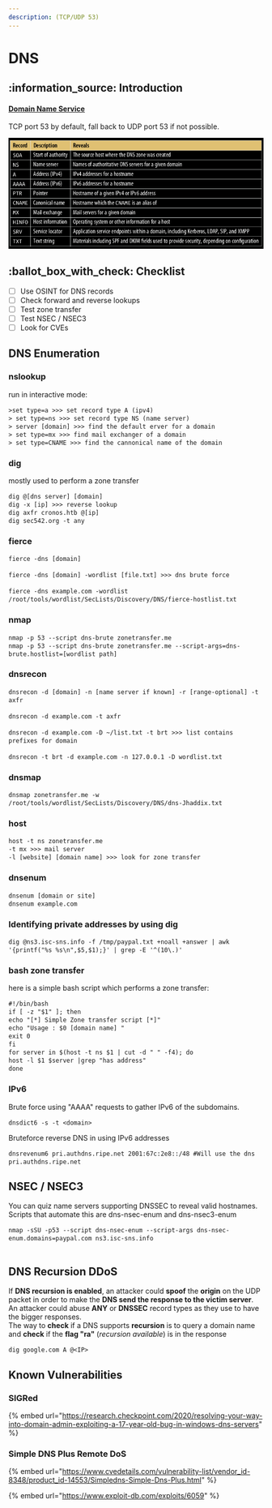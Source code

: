 ```yaml
---
description: (TCP/UDP 53)
---
```


# DNS

## :information\_source: Introduction

#### [Domain Name Service](https://tools.ietf.org/html/rfc1035)

TCP port 53 by default, fall back to UDP port 53 if not possible.

![](<../../.gitbook/assets/image (277).png>)

## :ballot\_box\_with\_check: Checklist

* [ ] Use OSINT for DNS records
* [ ] Check forward and reverse lookups
* [ ] Test zone transfer
* [ ] Test NSEC / NSEC3
* [ ] Look for CVEs&#x20;

## DNS Enumeration

### nslookup

run in interactive mode:

```
>set type=a >>> set record type A (ipv4)
> set type=ns >>> set record type NS (name server)
> server [domain] >>> find the default erver for a domain
> set type=mx >>> find mail exchanger of a domain
> set type=CNAME >>> find the cannonical name of the domain
```

### dig

&#x20;mostly used to perform a zone transfer

```
dig @[dns server] [domain]
dig -x [ip] >>> reverse lookup
dig axfr cronos.htb @[ip]
dig sec542.org -t any
```

### fierce

```
fierce -dns [domain]

fierce -dns [domain] -wordlist [file.txt] >>> dns brute force

fierce -dns example.com -wordlist /root/tools/wordlist/SecLists/Discovery/DNS/fierce-hostlist.txt 
```

### nmap

```
nmap -p 53 --script dns-brute zonetransfer.me
nmap -p 53 --script dns-brute zonetransfer.me --script-args=dns-brute.hostlist=[wordlist path]
```

### dnsrecon

```
dnsrecon -d [domain] -n [name server if known] -r [range-optional] -t axfr

dnsrecon -d example.com -t axfr

dnsrecon -d example.com -D ~/list.txt -t brt >>> list contains prefixes for domain

dnsrecon -t brt -d example.com -n 127.0.0.1 -D wordlist.txt
```

### dnsmap

```
dnsmap zonetransfer.me -w /root/tools/wordlist/SecLists/Discovery/DNS/dns-Jhaddix.txt
```

### host

```
host -t ns zonetransfer.me
-t mx >>> mail server
-l [website] [domain name] >>> look for zone transfer
```

### dnsenum

```
dnsenum [domain or site]
dnsenum example.com
```

### Identifying private addresses by using dig

```
dig @ns3.isc-sns.info -f /tmp/paypal.txt +noall +answer | awk '{printf("%s %s\n",$5,$1);}' | grep -E '^(10\.)'
```

### bash zone transfer

here is a simple bash script which performs a zone transfer:

```
#!/bin/bash
if [ -z "$1" ]; then
echo "[*] Simple Zone transfer script [*]"
echo "Usage : $0 [domain name] "
exit 0
fi
for server in $(host -t ns $1 | cut -d " " -f4); do
host -l $1 $server |grep "has address"
done
```

### IPv6

Brute force using "AAAA" requests to gather IPv6 of the subdomains.

```
dnsdict6 -s -t <domain>
```

Bruteforce reverse DNS in using IPv6 addresses

```
dnsrevenum6 pri.authdns.ripe.net 2001:67c:2e8::/48 #Will use the dns pri.authdns.ripe.net
```

## NSEC / NSEC3

You can quiz name servers supporting DNSSEC to reveal valid hostnames. Scripts that automate this are dns-nsec-enum and dns-nsec3-enum

```
nmap -sSU -p53 --script dns-nsec-enum --script-args dns-nsec-enum.domains=paypal.com ns3.isc-sns.info


```

## DNS Recursion DDoS

If **DNS recursion is enabled**, an attacker could **spoof** the **origin** on the UDP packet in order to make the **DNS send the response to the victim server**. An attacker could abuse **ANY** or **DNSSEC** record types as they use to have the bigger responses.\
The way to **check** if a DNS supports **recursion** is to query a domain name and **check** if the **flag "ra"** (_recursion available_) is in the response

```
dig google.com A @<IP>
```

## Known Vulnerabilities

### SIGRed

{% embed url="https://research.checkpoint.com/2020/resolving-your-way-into-domain-admin-exploiting-a-17-year-old-bug-in-windows-dns-servers" %}

### Simple DNS Plus Remote DoS

{% embed url="https://www.cvedetails.com/vulnerability-list/vendor_id-8348/product_id-14553/Simpledns-Simple-Dns-Plus.html" %}

{% embed url="https://www.exploit-db.com/exploits/6059" %}
